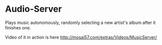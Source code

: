 # Audio-Server
Plays music autonomously, randomly selecting a new artist's album after it finishes one.

Video of it in action is here http://mosai57.com/extras/Videos/MusicServer/
